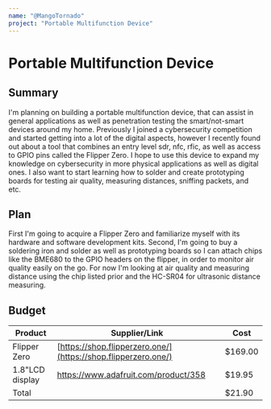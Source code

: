 ```yaml
---
name: "@MangoTornado"
project: "Portable Multifunction Device"
---
```


# Portable Multifunction Device

## Summary

I'm planning on building a portable multifunction device, that can assist in general applications as well as penetration testing the smart/not-smart devices around my home. Previously I joined a cybersecurity competition and started getting into a lot of the digital aspects, however I recently found out about a tool that combines an entry level sdr, nfc, rfic, as well as access to GPIO pins called the Flipper Zero. I hope to use this device to expand my knowledge on cybersecurity in more physical applications as well as digital ones. I also want to start learning how to solder and create prototyping boards for testing air quality, measuring distances, sniffing packets, and etc.

## Plan

First I'm going to acquire a Flipper Zero and familiarize myself with its hardware and software development kits. Second, I'm going to buy a soldering iron and solder as well as prototyping boards so I can attach chips like the BME680 to the GPIO headers on the flipper, in order to monitor air quality easily on the go. For now I'm looking at air quality and measuring distance using the chip listed prior and the HC-SR04 for ultrasonic distance measuring.

## Budget

| Product         | Supplier/Link                         | Cost   |
| --------------- | ------------------------------------- | ------ |
| Flipper Zero    | [https://shop.flipperzero.one/](https://shop.flipperzero.one/)         | $169.00  |
| 1.8"LCD display | https://www.adafruit.com/product/358  | $19.95 |
| Total           |                                       | $21.90 |
